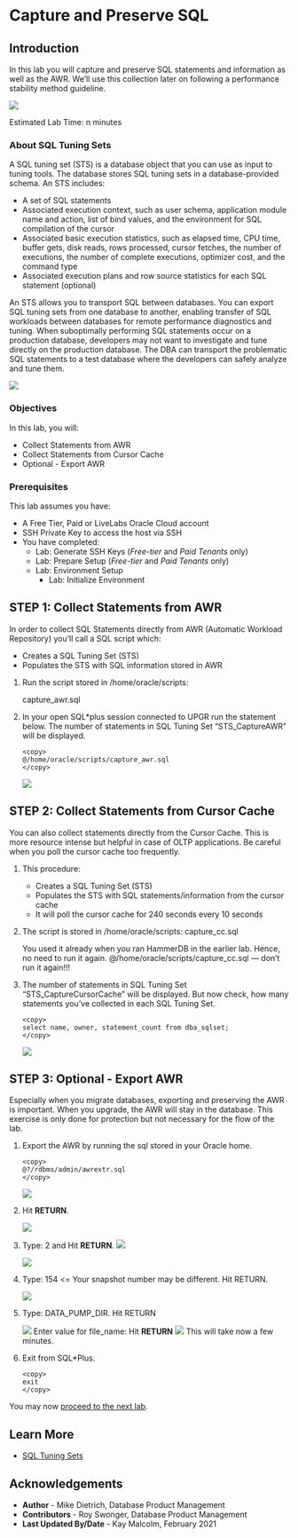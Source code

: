 # Capture and Preserve SQL

## Introduction

In this lab you will capture and preserve SQL statements and information as well as the AWR. We’ll use this collection later on following a performance stability method guideline.

![](./images/capturesql.png " ")

Estimated Lab Time: n minutes

### About SQL Tuning Sets
A SQL tuning set (STS) is a database object that you can use as input to tuning tools. The database stores SQL tuning sets in a database-provided schema. An STS includes:

- A set of SQL statements
- Associated execution context, such as user schema, application module name and action, list of bind values, and the environment for SQL compilation of the cursor
- Associated basic execution statistics, such as elapsed time, CPU time, buffer gets, disk reads, rows processed, cursor fetches, the number of executions, the number of complete executions, optimizer cost, and the command type
- Associated execution plans and row source statistics for each SQL statement (optional)

An STS allows you to transport SQL between databases.  You can export SQL tuning sets from one database to another, enabling transfer of SQL workloads between databases for remote performance diagnostics and tuning. When suboptimally performing SQL statements occur on a production database, developers may not want to investigate and tune directly on the production database. The DBA can transport the problematic SQL statements to a test database where the developers can safely analyze and tune them.

![](./images/sqltuningset.png " ")

### Objectives
In this lab, you will:
* Collect Statements from AWR
* Collect Statements from Cursor Cache
* Optional - Export AWR

### Prerequisites
This lab assumes you have:
- A Free Tier, Paid or LiveLabs Oracle Cloud account
- SSH Private Key to access the host via SSH
- You have completed:
    - Lab: Generate SSH Keys (*Free-tier* and *Paid Tenants* only)
    - Lab: Prepare Setup (*Free-tier* and *Paid Tenants* only)
    - Lab: Environment Setup
		- Lab: Initialize Environment

## **STEP 1**: Collect Statements from AWR

In order to collect SQL Statements directly from AWR (Automatic Workload Repository) you’ll call a SQL script which:
- Creates a SQL Tuning Set (STS)
- Populates the STS with SQL information stored in AWR

1.  Run the script stored in /home/oracle/scripts:
    
    capture_awr.sql

2. In your open SQL*plus session connected to UPGR run the statement below.  The number of statements in SQL Tuning Set “STS_CaptureAWR” will be displayed.

    ````
    <copy>
    @/home/oracle/scripts/capture_awr.sql
    </copy>
    ````
    ![](./images/upgrade_19c_10.png " ")

## **STEP 2**: Collect Statements from Cursor Cache

You can also collect statements directly from the Cursor Cache. This is more resource intense but helpful in case of OLTP applications. Be careful when you poll the cursor cache too frequently.

1. This procedure:
   - Creates a SQL Tuning Set (STS)
   - Populates the STS with SQL statements/information from the cursor cache
   - It will poll the cursor cache for 240 seconds every 10 seconds

2. The script is stored in /home/oracle/scripts:
        capture_cc.sql

    You used it already when you ran HammerDB in the earlier lab. Hence, no need to run it again. @/home/oracle/scripts/capture_cc.sql — don’t run it again!!!

3. The number of statements in SQL Tuning Set “STS_CaptureCursorCache” will be displayed. But now check, how many statements you’ve collected in each SQL Tuning Set.
    
    ````
    <copy>
    select name, owner, statement_count from dba_sqlset;
    </copy>
    ````
    ![](./images/sqlset.png " ")


## **STEP 3**: Optional - Export AWR

Especially when you migrate databases, exporting and preserving the AWR is important. When you upgrade, the AWR will stay in the database. This exercise is only done for protection but not necessary for the flow of the lab.

1. Export the AWR by running the sql stored in your Oracle home.

    ````
    <copy>
    @?/rdbms/admin/awrextr.sql
    </copy>
    ````
    ![](./images/upgrade_19c_11.png " ")

2. Hit **RETURN**.
    
    ![](./images/upgrade_19c_12.png " ")

3. Type: 2 and Hit **RETURN**.
   ![](./images/snapday2.png " ")

    ![](./images/snapid.png " ")

4. Type: 154 <= Your snapshot number may be different.  Hit RETURN.

    ![](./images/upgrade_19c_15.png " ")

5. Type: DATA\_PUMP\_DIR.  Hit RETURN

    ![](./images/upgrade_19c_16.png " ")
    Enter value for file_name:
    Hit **RETURN**
    ![](./images/upgrade_19c_17.png " ")
    This will take now a few minutes.

6. Exit from SQL*Plus.
    
    ````
    <copy>
    exit
    </copy>
    ````

You may now [proceed to the next lab](#next).

## Learn More

* [SQL Tuning Sets](https://docs.oracle.com/en/database/oracle/oracle-database/19/tgsql/managing-sql-tuning-sets.html#GUID-DD136837-9921-4C73-ABB8-9F1DC22542C5)

## Acknowledgements
* **Author** - Mike Dietrich, Database Product Management
* **Contributors** -  Roy Swonger, Database Product Management
* **Last Updated By/Date** - Kay Malcolm, February 2021
